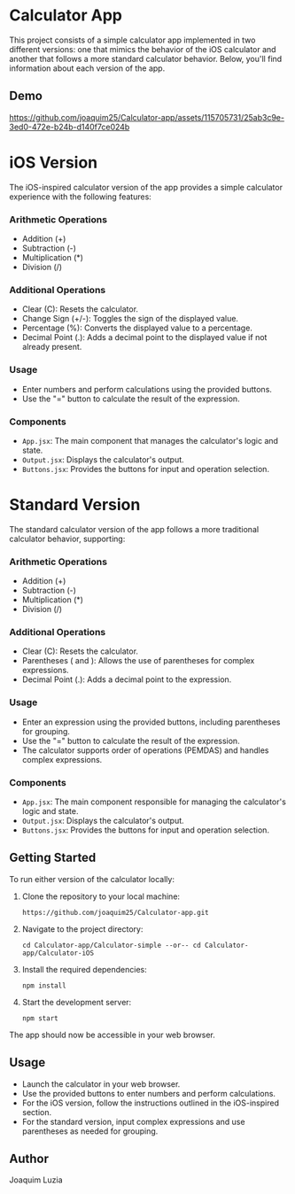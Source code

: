 

# Calculator App

This project consists of a simple calculator app implemented in two different versions: one that mimics the behavior of the iOS calculator and another that follows a more standard calculator behavior. Below, you'll find information about each version of the app.

## Demo

https://github.com/joaquim25/Calculator-app/assets/115705731/25ab3c9e-3ed0-472e-b24b-d140f7ce024b

# iOS Version

The iOS-inspired calculator version of the app provides a simple calculator experience with the following features:

### Arithmetic Operations

- Addition (+)
- Subtraction (-)
- Multiplication (*)
- Division (/)

### Additional Operations

- Clear (C): Resets the calculator.
- Change Sign (+/-): Toggles the sign of the displayed value.
- Percentage (%): Converts the displayed value to a percentage.
- Decimal Point (.): Adds a decimal point to the displayed value if not already present.

### Usage

- Enter numbers and perform calculations using the provided buttons.
- Use the "=" button to calculate the result of the expression.

### Components

- `App.jsx`: The main component that manages the calculator's logic and state.
- `Output.jsx`: Displays the calculator's output.
- `Buttons.jsx`: Provides the buttons for input and operation selection.

# Standard Version

The standard calculator version of the app follows a more traditional calculator behavior, supporting:

### Arithmetic Operations

- Addition (+)
- Subtraction (-)
- Multiplication (*)
- Division (/)

### Additional Operations

- Clear (C): Resets the calculator.
- Parentheses ( and ): Allows the use of parentheses for complex expressions.
- Decimal Point (.): Adds a decimal point to the expression.

### Usage

- Enter an expression using the provided buttons, including parentheses for grouping.
- Use the "=" button to calculate the result of the expression.
- The calculator supports order of operations (PEMDAS) and handles complex expressions.

### Components

- `App.jsx`: The main component responsible for managing the calculator's logic and state.
- `Output.jsx`: Displays the calculator's output.
- `Buttons.jsx`: Provides the buttons for input and operation selection.

## Getting Started

To run either version of the calculator locally:

1. Clone the repository to your local machine:

   ```
   https://github.com/joaquim25/Calculator-app.git
   ```

2. Navigate to the project directory:

   ```
   cd Calculator-app/Calculator-simple --or-- cd Calculator-app/Calculator-iOS
   ```

3. Install the required dependencies:

   ```
   npm install
   ```

4. Start the development server:

   ```
   npm start
   ```

The app should now be accessible in your web browser.

## Usage

- Launch the calculator in your web browser.
- Use the provided buttons to enter numbers and perform calculations.
- For the iOS version, follow the instructions outlined in the iOS-inspired section.
- For the standard version, input complex expressions and use parentheses as needed for grouping.

## Author
Joaquim Luzia
